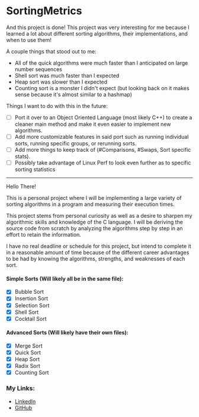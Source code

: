 # SortingMetrics
And this project is done!
This project was very interesting for me because I learned a lot about different sorting algorithms, their implementations, and when to use them!

A couple things that stood out to me:
- All of the quick algorithms were much faster than I anticipated on large number sequences
- Shell sort was much faster than I expected
- Heap sort was slower than I expected
- Counting sort is a monster I didn't expect (but looking back on it makes sense because it's almost similar to a hashmap)

Things I want to do with this in the future:
- [ ] Port it over to an Object Oriented Language (most likely C++) to create a cleaner main method and make it even easier to implement new algorithms.
- [ ] Add more customizable features in said port such as running individual sorts, running specific groups, or rerunning sorts.
- [ ] Add more things to keep track of (#Comparisons, #Swaps, Sort specific stats).
- [ ] Possibly take advantage of Linux Perf to look even further as to specific sorting statistics 

--------------------------------------------------------------------------------------------------------------------------------
Hello There!

This is a personal project where I will be implementing a large variety of sorting algorithms in a program and measuring their execution times.

This project stems from personal curiosity as well as a desire to sharpen my algorithmic skills and knowledge of the C language. I will be deriving the source code from scratch by analyzing the algorithms step by step in an effort to retain the information.

I have no real deadline or schedule for this project, but intend to complete it in a reasonable amount of time because of the different career advantages to be had by knowing the algorithms, strengths, and weaknesses of each sort.

#### Simple Sorts (Will likely all be in the same file):
- [x] Bubble Sort
- [x] Insertion Sort
- [x] Selection Sort
- [x] Shell Sort
- [x] Cocktail Sort

#### Advanced Sorts (Will likely have their own files):
- [x] Merge Sort
- [x] Quick Sort
- [x] Heap Sort
- [x] Radix Sort
- [x] Counting Sort

### My Links:
- [LinkedIn](https://linkedin.com/in/drew-grubb)
- [GitHub](https://github.com/drewgrubb0)
